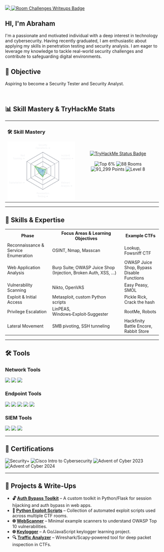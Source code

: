<a href="https://www.linkedin.com/in/abr-ahamis">
  <img src="https://img.shields.io/badge/-LinkedIn-0072b1?&style=for-the-badge&logo=linkedin&logoColor=white" />
</a>
<a href="https://irradiated-rule-1a1.notion.site/1c77f186568a8028b4b7d05602e40b49?v=1c77f186568a80f0a675000cee07a9dc" target="_blank">
  <img src="https://img.shields.io/badge/Room%20Challenges%20Writeups-red?style=for-the-badge&logo=internet-explorer&logoColor=white&logoWidth=30" alt="Room Challenges Writeups Badge">
</a>

<h2 style="text-decoration: none; font-weight: bold;">HI, I'm Abraham</h2>

<p>I'm a passionate and motivated individual with a deep interest in technology and cybersecurity. Having recently graduated, I am enthusiastic about applying my skills in penetration testing and security analysis. I am eager to leverage my knowledge to tackle real-world security challenges and contribute to safeguarding digital environments.</p>

<h2>🎯 Objective</h2>
<p>Aspiring to become a Security Tester and Security Analyst.</p>
<br>

<h2>📊 Skill Mastery & TryHackMe Stats</h2>

<table>
  <tr>
    <td>
      <h3>🛠️ Skill Mastery</h3>
      <img src="download.png" alt="Skill Mastery" />
    </td>
    <td align="center">
      <a href="https://tryhackme.com/p/your_username" target="_blank">
        <img src="https://img.shields.io/badge/TryHackMe%20Status-white?style=for-the-badge&logo=tryhackme&logoColor=black" alt="TryHackMe Status Badge">
      </a>
      <br><br>
      <img src="https://img.shields.io/badge/Top%206%25-brightgreen?style=for-the-badge" alt="Top 6%" />
      <img src="https://img.shields.io/badge/88%20Rooms%20Completed-blue?style=for-the-badge" alt="88 Rooms" />
      <img src="https://img.shields.io/badge/91,299%20Points-orange?style=for-the-badge" alt="91,299 Points" />
      <img src="https://img.shields.io/badge/Level%208-darkgrey?style=for-the-badge" alt="Level 8" />
    </td>
  </tr>
</table>

<hr>

<h2>🔧 Skills & Expertise</h2>

<table>
  <tr>
    <th>Phase</th>
    <th>Focus Areas & Learning Objectives</th>
    <th>Example CTFs</th>
  </tr>
  <tr>
    <td>Reconnaissance & Service Enumeration</td>
    <td>OSINT, Nmap, Masscan</td>
    <td>Lookup, Fowsniff CTF</td>
  </tr>
  <tr>
    <td>Web Application Analysis</td>
    <td>Burp Suite; OWASP Juice Shop (Injection, Broken Auth, XSS, …)</td>
    <td>OWASP Juice Shop, Bypass Disable Functions</td>
  </tr>
  <tr>
    <td>Vulnerability Scanning</td>
    <td>Nikto, OpenVAS</td>
    <td>Easy Peasy, SMOL</td>
  </tr>
  <tr>
    <td>Exploit & Initial Access</td>
    <td>Metasploit, custom Python scripts</td>
    <td>Pickle Rick, Crack the hash</td>
  </tr>
  <tr>
    <td>Privilege Escalation</td>
    <td>LinPEAS, Windows‑Exploit‑Suggester</td>
    <td>RootMe, Robots</td>
  </tr>
  <tr>
    <td>Lateral Movement</td>
    <td>SMB pivoting, SSH tunneling</td>
    <td>Hackfinity Battle Encore, Rabbit Store</td>
  </tr>
</table>

<hr>

<h2>🛠️ Tools</h2>

<h3>Network Tools</h3>
<div>
  <img src="https://img.shields.io/badge/-Wireshark-1679A7?&style=for-the-badge&logo=Wireshark&logoColor=white" />
  <img src="https://img.shields.io/badge/-Bettercap-00B2A9?&style=for-the-badge&logo=Bettercap&logoColor=white" />
  <img src="https://img.shields.io/badge/-Nmap-004B49?&style=for-the-badge&logo=Nmap&logoColor=white" />
</div>

<h3>Endpoint Tools</h3>
<div>
  <img src="https://img.shields.io/badge/-Metasploit-0E1D1D?&style=for-the-badge&logo=Metasploit&logoColor=white" />
  <img src="https://img.shields.io/badge/-Burp_Suite-FD0000?&style=for-the-badge&logo=Burp_Suite&logoColor=white" />
  <img src="https://img.shields.io/badge/-John_the_Ripper-00FF00?&style=for-the-badge&logo=John_the_Ripper&logoColor=white" />
  <img src="https://img.shields.io/badge/-Hydra-FF0000?&style=for-the-badge&logo=Hydra&logoColor=white" />
  <img src="https://img.shields.io/badge/-King_Phishing-1F77D0?&style=for-the-badge&logo=King_Phishing&logoColor=white" />
</div>

<h3>SIEM Tools</h3>
<div>
  <img src="https://img.shields.io/badge/-Microsoft_Sentinel-0078D4?&style=for-the-badge&logo=Microsoft&logoColor=white" />
  <img src="https://img.shields.io/badge/-Splunk-000000?&style=for-the-badge&logo=Splunk&logoColor=white" />
  <img src="https://img.shields.io/badge/-Elastic-005571?&style=for-the-badge&logo=Elastic&logoColor=white" />
</div>

<hr>

<h2>📜 Certifications</h2>

<div>
  <img src="https://img.shields.io/badge/CompTIA%20Security%2B-FF0000?style=for-the-badge&logo=comptia&logoColor=white" alt="Security+" />
  <img src="https://img.shields.io/badge/Cisco%20Intro%20to%20Cybersecurity-0072C6?style=for-the-badge&logo=cisco&logoColor=white" alt="Cisco Intro to Cybersecurity" />
  <img src="https://img.shields.io/badge/Advent%20of%20Cyber%202023-4BA543?style=for-the-badge&logo=tryhackme&logoColor=white" alt="Advent of Cyber 2023" />
  <img src="https://img.shields.io/badge/Advent%20of%20Cyber%202024-FFDD00?style=for-the-badge&logo=tryhackme&logoColor=black" alt="Advent of Cyber 2024" />
</div>

<hr>

<h2>🧾 Projects & Write-Ups</h2>

<ul>
  <li><strong>🔓 <a href="https://github.com/Abr-ahamis/Firewall-project">Auth Bypass Toolkit</a></strong> – A custom toolkit in Python/Flask for session hijacking and auth bypass in web apps.</li>
  <li><strong>🐍 <a href="https://github.com/Abr-ahamis/Image-Stego-Encryptor">Python Exploit Scripts</a></strong> – Collection of automated exploit scripts used across multiple CTF rooms.</li>
  <li><strong>🌐 <a href="https://github.com/Abr-ahamis/WebScanner">WebScanner</a></strong> – Minimal example scanners to understand OWASP Top 10 vulnerabilities.</li>
  <li><strong>🌐 <a href="https://github.com/Abr-ahamis/Python-and-C-Keyloggers">Keylogger</a></strong> – A Go/JavaScript keylogger learning project.</li>
  <li><strong>🔍 <a href="https://github.com/Abr-ahamis/Network.py">Traffic Analyzer</a></strong> – Wireshark/Scapy‑powered tool for deep packet inspection in CTFs.</li>
</ul>
